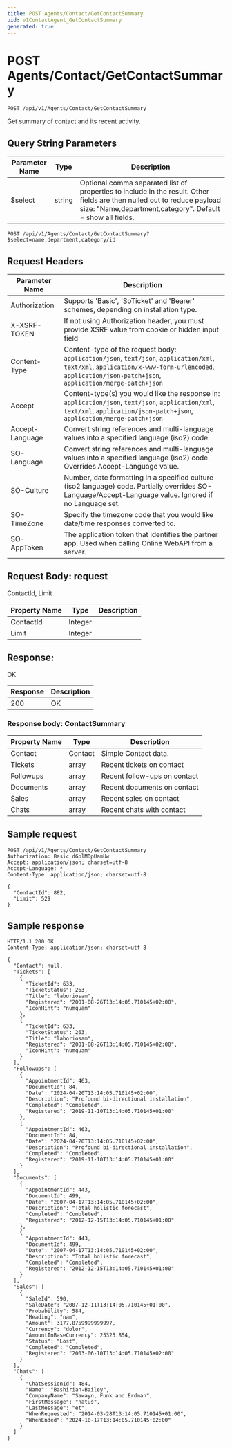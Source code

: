 ```yaml
---
title: POST Agents/Contact/GetContactSummary
uid: v1ContactAgent_GetContactSummary
generated: true
---
```


# POST Agents/Contact/GetContactSummary

```http
POST /api/v1/Agents/Contact/GetContactSummary
```

Get summary of contact and its recent activity.







## Query String Parameters

| Parameter Name | Type |  Description |
|----------------|------|--------------|
| $select | string |  Optional comma separated list of properties to include in the result. Other fields are then nulled out to reduce payload size: "Name,department,category". Default = show all fields. |

```http
POST /api/v1/Agents/Contact/GetContactSummary?$select=name,department,category/id
```


## Request Headers

| Parameter Name | Description |
|----------------|-------------|
| Authorization  | Supports 'Basic', 'SoTicket' and 'Bearer' schemes, depending on installation type. |
| X-XSRF-TOKEN   | If not using Authorization header, you must provide XSRF value from cookie or hidden input field |
| Content-Type | Content-type of the request body: `application/json`, `text/json`, `application/xml`, `text/xml`, `application/x-www-form-urlencoded`, `application/json-patch+json`, `application/merge-patch+json` |
| Accept         | Content-type(s) you would like the response in: `application/json`, `text/json`, `application/xml`, `text/xml`, `application/json-patch+json`, `application/merge-patch+json` |
| Accept-Language | Convert string references and multi-language values into a specified language (iso2) code. |
| SO-Language | Convert string references and multi-language values into a specified language (iso2) code. Overrides Accept-Language value. |
| SO-Culture | Number, date formatting in a specified culture (iso2 language) code. Partially overrides SO-Language/Accept-Language value. Ignored if no Language set. |
| SO-TimeZone | Specify the timezone code that you would like date/time responses converted to. |
| SO-AppToken | The application token that identifies the partner app. Used when calling Online WebAPI from a server. |

## Request Body: request 

ContactId, Limit 

| Property Name | Type |  Description |
|----------------|------|--------------|
| ContactId | Integer |  |
| Limit | Integer |  |

## Response:

OK

| Response | Description |
|----------------|-------------|
| 200 | OK |

### Response body: ContactSummary

| Property Name | Type |  Description |
|----------------|------|--------------|
| Contact | Contact | Simple Contact data. |
| Tickets | array | Recent tickets on contact |
| Followups | array | Recent follow-ups on contact |
| Documents | array | Recent documents on contact |
| Sales | array | Recent sales on contact |
| Chats | array | Recent chats with contact |

## Sample request

```http!
POST /api/v1/Agents/Contact/GetContactSummary
Authorization: Basic dGplMDpUamUw
Accept: application/json; charset=utf-8
Accept-Language: *
Content-Type: application/json; charset=utf-8

{
  "ContactId": 882,
  "Limit": 529
}
```

## Sample response

```http_
HTTP/1.1 200 OK
Content-Type: application/json; charset=utf-8

{
  "Contact": null,
  "Tickets": [
    {
      "TicketId": 633,
      "TicketStatus": 263,
      "Title": "laboriosam",
      "Registered": "2001-08-26T13:14:05.710145+02:00",
      "IconHint": "numquam"
    },
    {
      "TicketId": 633,
      "TicketStatus": 263,
      "Title": "laboriosam",
      "Registered": "2001-08-26T13:14:05.710145+02:00",
      "IconHint": "numquam"
    }
  ],
  "Followups": [
    {
      "AppointmentId": 463,
      "DocumentId": 84,
      "Date": "2024-04-20T13:14:05.710145+02:00",
      "Description": "Profound bi-directional installation",
      "Completed": "Completed",
      "Registered": "2019-11-10T13:14:05.710145+01:00"
    },
    {
      "AppointmentId": 463,
      "DocumentId": 84,
      "Date": "2024-04-20T13:14:05.710145+02:00",
      "Description": "Profound bi-directional installation",
      "Completed": "Completed",
      "Registered": "2019-11-10T13:14:05.710145+01:00"
    }
  ],
  "Documents": [
    {
      "AppointmentId": 443,
      "DocumentId": 499,
      "Date": "2007-04-17T13:14:05.710145+02:00",
      "Description": "Total holistic forecast",
      "Completed": "Completed",
      "Registered": "2012-12-15T13:14:05.710145+01:00"
    },
    {
      "AppointmentId": 443,
      "DocumentId": 499,
      "Date": "2007-04-17T13:14:05.710145+02:00",
      "Description": "Total holistic forecast",
      "Completed": "Completed",
      "Registered": "2012-12-15T13:14:05.710145+01:00"
    }
  ],
  "Sales": [
    {
      "SaleId": 590,
      "SaleDate": "2007-12-11T13:14:05.710145+01:00",
      "Probability": 584,
      "Heading": "nam",
      "Amount": 3177.8759999999997,
      "Currency": "dolor",
      "AmountInBaseCurrency": 25325.854,
      "Status": "Lost",
      "Completed": "Completed",
      "Registered": "2003-06-10T13:14:05.710145+02:00"
    }
  ],
  "Chats": [
    {
      "ChatSessionId": 484,
      "Name": "Bashirian-Bailey",
      "CompanyName": "Sawayn, Funk and Erdman",
      "FirstMessage": "natus",
      "LastMessage": "et",
      "WhenRequested": "2014-03-28T13:14:05.710145+01:00",
      "WhenEnded": "2024-10-17T13:14:05.710145+02:00"
    }
  ]
}
```